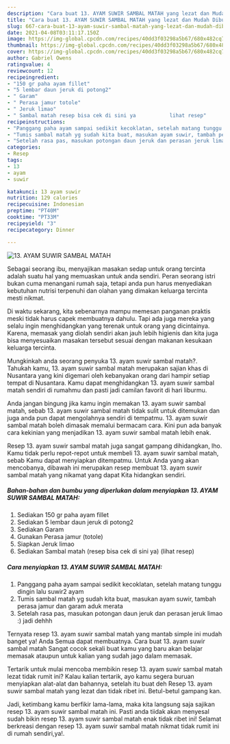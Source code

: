 ```yaml
---
description: "Cara buat 13. AYAM SUWIR SAMBAL MATAH yang lezat dan Mudah Dibuat"
title: "Cara buat 13. AYAM SUWIR SAMBAL MATAH yang lezat dan Mudah Dibuat"
slug: 667-cara-buat-13-ayam-suwir-sambal-matah-yang-lezat-dan-mudah-dibuat
date: 2021-04-08T03:11:17.150Z
image: https://img-global.cpcdn.com/recipes/40dd3f03298a5b67/680x482cq70/13-ayam-suwir-sambal-matah-foto-resep-utama.jpg
thumbnail: https://img-global.cpcdn.com/recipes/40dd3f03298a5b67/680x482cq70/13-ayam-suwir-sambal-matah-foto-resep-utama.jpg
cover: https://img-global.cpcdn.com/recipes/40dd3f03298a5b67/680x482cq70/13-ayam-suwir-sambal-matah-foto-resep-utama.jpg
author: Gabriel Owens
ratingvalue: 4
reviewcount: 12
recipeingredient:
- "150 gr paha ayam fillet"
- "5 lembar daun jeruk di potong2"
- " Garam"
- " Perasa jamur totole"
- " Jeruk limao"
- " Sambal matah resep bisa cek di sini ya           lihat resep"
recipeinstructions:
- "Panggang paha ayam sampai sedikit kecoklatan, setelah matang tunggu dingin lalu suwir2 ayam"
- "Tumis sambal matah yg sudah kita buat, masukan ayam suwir, tambah perasa jamur dan garam aduk merata"
- "Setelah rasa pas, masukan potongan daun jeruk dan perasan jeruk limao :) jadi dehhh"
categories:
- Resep
tags:
- 13
- ayam
- suwir

katakunci: 13 ayam suwir 
nutrition: 129 calories
recipecuisine: Indonesian
preptime: "PT40M"
cooktime: "PT33M"
recipeyield: "3"
recipecategory: Dinner

---
```



![13. AYAM SUWIR SAMBAL MATAH](https://img-global.cpcdn.com/recipes/40dd3f03298a5b67/680x482cq70/13-ayam-suwir-sambal-matah-foto-resep-utama.jpg)

Sebagai seorang ibu, menyajikan masakan sedap untuk orang tercinta adalah suatu hal yang memuaskan untuk anda sendiri. Peran seorang istri bukan cuma menangani rumah saja, tetapi anda pun harus menyediakan kebutuhan nutrisi terpenuhi dan olahan yang dimakan keluarga tercinta mesti nikmat.

Di waktu  sekarang, kita sebenarnya mampu memesan panganan praktis meski tidak harus capek membuatnya dahulu. Tapi ada juga mereka yang selalu ingin menghidangkan yang terenak untuk orang yang dicintainya. Karena, memasak yang diolah sendiri akan jauh lebih higienis dan kita juga bisa menyesuaikan masakan tersebut sesuai dengan makanan kesukaan keluarga tercinta. 



Mungkinkah anda seorang penyuka 13. ayam suwir sambal matah?. Tahukah kamu, 13. ayam suwir sambal matah merupakan sajian khas di Nusantara yang kini digemari oleh kebanyakan orang dari hampir setiap tempat di Nusantara. Kamu dapat menghidangkan 13. ayam suwir sambal matah sendiri di rumahmu dan pasti jadi camilan favorit di hari liburmu.

Anda jangan bingung jika kamu ingin memakan 13. ayam suwir sambal matah, sebab 13. ayam suwir sambal matah tidak sulit untuk ditemukan dan juga anda pun dapat mengolahnya sendiri di tempatmu. 13. ayam suwir sambal matah boleh dimasak memalui bermacam cara. Kini pun ada banyak cara kekinian yang menjadikan 13. ayam suwir sambal matah lebih enak.

Resep 13. ayam suwir sambal matah juga sangat gampang dihidangkan, lho. Kamu tidak perlu repot-repot untuk membeli 13. ayam suwir sambal matah, sebab Kamu dapat menyiapkan ditempatmu. Untuk Anda yang akan mencobanya, dibawah ini merupakan resep membuat 13. ayam suwir sambal matah yang nikamat yang dapat Kita hidangkan sendiri.

<!--inarticleads1-->

##### Bahan-bahan dan bumbu yang diperlukan dalam menyiapkan 13. AYAM SUWIR SAMBAL MATAH:

1. Sediakan 150 gr paha ayam fillet
1. Sediakan 5 lembar daun jeruk di potong2
1. Sediakan  Garam
1. Gunakan  Perasa jamur (totole)
1. Siapkan  Jeruk limao
1. Sediakan  Sambal matah (resep bisa cek di sini ya)           (lihat resep)




<!--inarticleads2-->

##### Cara menyiapkan 13. AYAM SUWIR SAMBAL MATAH:

1. Panggang paha ayam sampai sedikit kecoklatan, setelah matang tunggu dingin lalu suwir2 ayam
1. Tumis sambal matah yg sudah kita buat, masukan ayam suwir, tambah perasa jamur dan garam aduk merata
1. Setelah rasa pas, masukan potongan daun jeruk dan perasan jeruk limao :) jadi dehhh




Ternyata resep 13. ayam suwir sambal matah yang mantab simple ini mudah banget ya! Anda Semua dapat membuatnya. Cara buat 13. ayam suwir sambal matah Sangat cocok sekali buat kamu yang baru akan belajar memasak ataupun untuk kalian yang sudah jago dalam memasak.

Tertarik untuk mulai mencoba membikin resep 13. ayam suwir sambal matah lezat tidak rumit ini? Kalau kalian tertarik, ayo kamu segera buruan menyiapkan alat-alat dan bahannya, setelah itu buat deh Resep 13. ayam suwir sambal matah yang lezat dan tidak ribet ini. Betul-betul gampang kan. 

Jadi, ketimbang kamu berfikir lama-lama, maka kita langsung saja sajikan resep 13. ayam suwir sambal matah ini. Pasti anda tiidak akan menyesal sudah bikin resep 13. ayam suwir sambal matah enak tidak ribet ini! Selamat berkreasi dengan resep 13. ayam suwir sambal matah nikmat tidak rumit ini di rumah sendiri,ya!.

